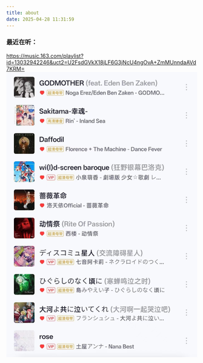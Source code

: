```yaml
---
title: about
date: 2025-04-28 11:31:59
---
```

### 最近在听：
https://music.163.com/playlist?id=13032942246&uct2=U2FsdGVkX18jLF6G3jNcU4ngOvA+ZmMUnndaAVd7KRM=
![歌单分享](musicshare.jpg)


